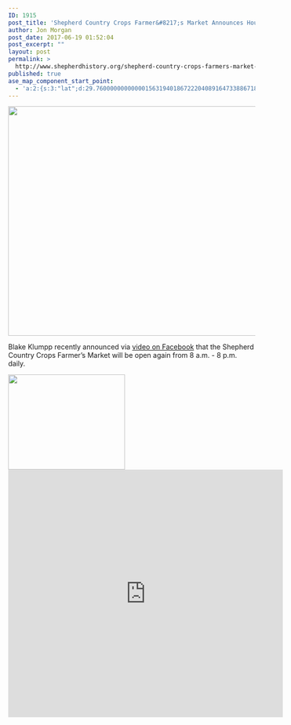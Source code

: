 ```yaml
---
ID: 1915
post_title: 'Shepherd Country Crops Farmer&#8217;s Market Announces Hours'
author: Jon Morgan
post_date: 2017-06-19 01:52:04
post_excerpt: ""
layout: post
permalink: >
  http://www.shepherdhistory.org/shepherd-country-crops-farmers-market-announces-hours/
published: true
ase_map_component_start_point:
  - 'a:2:{s:3:"lat";d:29.760000000000001563194018672220408916473388671875;s:3:"lng";d:-95.3799999999999954525264911353588104248046875;}'
---
```

<img title="" src="http://www.shepherdhistory.org/wp-content/uploads/2017/06/null-36.jpeg" alt="" width="624" height="468" />

Blake Klumpp recently announced via <a href="https://www.facebook.com/shepherdfarmersmarket/videos/1279354348829858/">video on Facebook</a> that the Shepherd Country Crops Farmer’s Market will be open again from 8 a.m. - 8 p.m. daily.

<img title="" src="http://www.shepherdhistory.org/wp-content/uploads/2017/06/null-3.png" alt="" width="238" height="194" />

<iframe style="border: none; overflow: hidden;" src="https://www.facebook.com/plugins/video.php?href=https%3A%2F%2Fwww.facebook.com%2Fshepherdfarmersmarket%2Fvideos%2F1279354348829858%2F&amp;show_text=1&amp;width=560" width="560" height="505" frameborder="0" scrolling="no"></iframe>